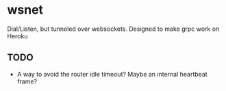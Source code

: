 # wsnet

Dial/Listen, but tunneled over websockets. Designed to make grpc work on Heroku

## TODO

* A way to avoid the router idle timeout? Maybe an internal heartbeat frame?
